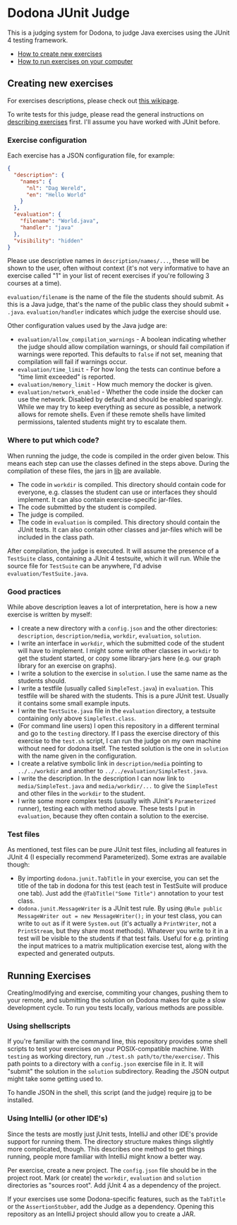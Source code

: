 
# Dodona JUnit Judge

This is a judging system for Dodona, to judge Java exercises using the JUnit 4 testing framework.

- [How to create new exercises](#creating-new-exercises)
- [How to run exercises on your computer](#running-exercises)

## Creating new exercises

For exercises descriptions, please check out [this wikipage](https://dodona-edu.github.io/nl/references/exercise-description/).

To write tests for this judge, please read the general instructions on [describing exercises](https://dodona-edu.github.io/en/guides/new-exercise-repo/) first. I'll assume you have worked with JUnit before.

### Exercise configuration

Each exercise has a JSON configuration file, for example:

```json
{
  "description": {
    "names": {
      "nl": "Dag Wereld",
      "en": "Hello World"
    }
  },
  "evaluation": {
    "filename": "World.java",
    "handler": "java"
  },
  "visibility": "hidden"
}
```

Please use descriptive names in `description/names/...`, these will be shown to the user, often without context (it's not very informative to have an exercise called "1" in your list of recent exercises if you're following 3 courses at a time).

`evaluation/filename` is the name of the file the students should submit. As this is a Java judge, that's the name of the public class they should submit + `.java`. `evaluation/handler` indicates which judge the exercise should use.

Other configuration values used by the Java judge are:
- `evaluation/allow_compilation_warnings` - A boolean indicating whether the judge should allow compilation warnings, or should fail compilation if warnings were reported. This defaults to `false` if not set, meaning that compilation will fail if warnings occur.
- `evaluation/time_limit` - For how long the tests can continue before a "time limit exceeded" is reported.
- `evaluation/memory_limit` - How much memory the docker is given.
- `evaluation/network_enabled` - Whether the code inside the docker can use the network. Disabled by default and should be enabled sparingly. While we may try to keep everything as secure as possible, a network allows for remote shells. Even if these remote shells have limited permissions, talented students might try to escalate them.

### Where to put which code?

When running the judge, the code is compiled in the order given below. This means each step can use the classes defined in the steps above. During the compilation of these files, the jars in [lib](lib) are available.

- The code in `workdir` is compiled. This directory should contain code for everyone, e.g. classes the student can use or interfaces they should implement. It can also contain exercise-specific jar-files.
- The code submitted by the student is compiled.
- The judge is compiled.
- The code in `evaluation` is compiled. This directory should contain the JUnit tests. It can also contain other classes and jar-files which will be included in the class path.

After compilation, the judge is executed. It will assume the presence of a `TestSuite` class, containing a JUnit 4 testsuite, which it will run. While the source file for `TestSuite` can be anywhere, I'd advise `evaluation/TestSuite.java`.

### Good practices

While above description leaves a lot of interpretation, here is how a new exercise is written by myself:

- I create a new directory with a `config.json` and the other directories: `description`, `description/media`, `workdir`, `evaluation`, `solution`.
- I write an interface in `workdir`, which the submitted code of the student will have to implement. I might some write other classes in `workdir` to get the student started, or copy some library-jars here (e.g. our graph library for an exercise on graphs).
- I write a solution to the exercise in `solution`. I use the same name as the students should.
- I write a testfile (usually called `SimpleTest.java`) in `evaluation`. This testfile will be shared with the students. This is a pure JUnit test. Usually it contains some small example inputs.
- I write the `TestSuite.java` file in the `evaluation` directory, a testsuite containing only above `SimpleTest.class`.
- (For command line users) I open this repository in a different terminal and go to the `testing` directory. If I pass the exercise directory of this exercise to the `test.sh` script, I can run the judge on my own machine without need for dodona itself. The tested solution is the one in `solution` with the name given in the configuration.
- I create a relative symbolic link in `description/media` pointing to `../../workdir` and another to `../../evaluation/SimpleTest.java`.
- I write the description. In the description I can now link to `media/SimpleTest.java` and `media/workdir/...` to give the `SimpleTest` and other files in the `workdir` to the student.
- I write some more complex tests (usually with JUnit's `Parameterized` runner), testing each with method above. These tests I put in `evaluation`, because they often contain a solution to the exercise.

### Test files

As mentioned, test files can be pure JUnit test files, including all features in JUnit 4 (I especially recommend Parameterized). Some extras are available though:

- By importing `dodona.junit.TabTitle` in your exercise, you can set the title of the tab in dodona for this test (each test in TestSuite will produce one tab). Just add the `@TabTitle("Some Title")` annotation to your test class.
- `dodona.junit.MessageWriter` is a JUnit test rule. By using `@Rule public MessageWriter out = new MessageWriter();` in your test class, you can write to `out` as if it were `System.out` (it's actually a `PrintWriter`, not a `PrintStream`, but they share most methods). Whatever you write to it in a test will be visible to the students if that test fails. Useful for e.g. printing the input matrices to a matrix multiplication exercise test, along with the expected and generated outputs.

## Running Exercises

Creating/modifying and exercise, commiting your changes, pushing them to your remote, and submitting the solution on Dodona makes for quite a slow development cycle. To run you tests locally, various methods are possible.

### Using shellscripts

If you're familiar with the command line, this repository provides some shell scripts to test your exercises on your POSIX-compatible machine. With `testing` as working directory, run `./test.sh path/to/the/exercise/`. This path points to a directory with a `config.json` exercise file in it. It will "submit" the solution in the `solution` subdirectory. Reading the JSON output might take some getting used to.

To handle JSON in the shell, this script (and the judge) require [jq](https://stedolan.github.io/jq/) to be installed.

### Using IntelliJ (or other IDE's)

Since the tests are mostly just jUnit tests, IntelliJ and other IDE's provide support for running them. The directory structure makes things slightly more complicated, though. This describes one method to get things running, people more familiar with IntelliJ might know a better way.

Per exercise, create a new project. The `config.json` file should be in the project root. Mark (or create) the `workdir`, `evaluation` and `solution` directories as "sources root". Add jUnit 4 as a dependency of the project.

If your exercises use some Dodona-specific features, such as the `TabTitle` or the `AssertionStubber`, add the Judge as a dependency. Opening this repository as an IntelliJ project should allow you to create a JAR.
